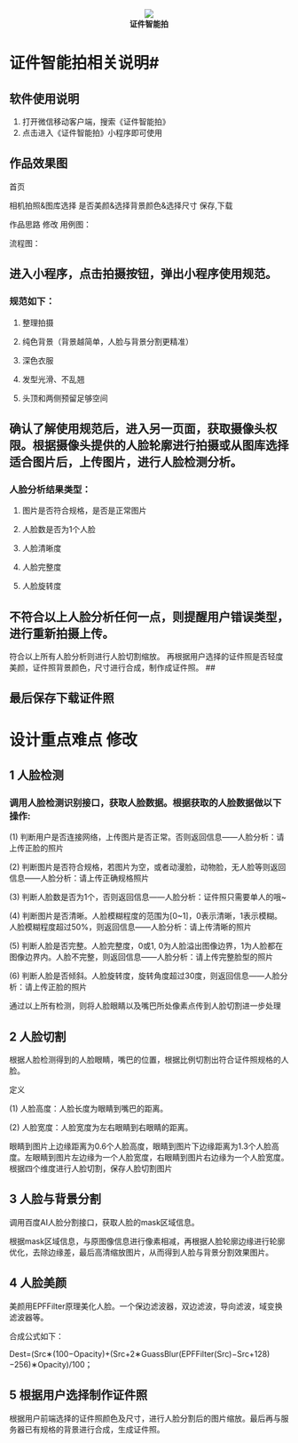 <div align="center"> 
	<img src="https://i.imgur.com/PNuxPd6.png" width=""/>
	<div style="font-weight:900">证件智能拍</div>
</div>

# 证件智能拍相关说明#
## 软件使用说明 ##
1. 打开微信移动客户端，搜索《证件智能拍》
2. 点击进入《证件智能拍》小程序即可使用

## 作品效果图 ##
 

首页

相机拍照&图库选择
是否美颜&选择背景颜色&选择尺寸
保存,下载

 



作品思路 修改
用例图：



流程图：


## 进入小程序，点击拍摄按钮，弹出小程序使用规范。 ##
### 规范如下： ###

1. 整理拍摄

2. 纯色背景（背景越简单，人脸与背景分割更精准）

3. 深色衣服

4. 发型光滑、不乱翘

5. 头顶和两侧预留足够空间

## 确认了解使用规范后，进入另一页面，获取摄像头权限。根据摄像头提供的人脸轮廓进行拍摄或从图库选择适合图片后，上传图片，进行人脸检测分析。 ##

### 人脸分析结果类型： ###

1. 图片是否符合规格，是否是正常图片

2. 人脸数是否为1个人脸

3. 人脸清晰度

4. 人脸完整度

5. 人脸旋转度


## 不符合以上人脸分析任何一点，则提醒用户错误类型，进行重新拍摄上传。
符合以上所有人脸分析则进行人脸切割缩放。
再根据用户选择的证件照是否轻度美颜，证件照背景颜色，尺寸进行合成，制作成证件照。 ##

## 最后保存下载证件照 ##

# 设计重点难点 修改 #
## 1 人脸检测 ##

### 调用人脸检测识别接口，获取人脸数据。根据获取的人脸数据做以下操作: ###

(1) 判断用户是否连接网络，上传图片是否正常。否则返回信息——人脸分析：请上传正脸的照片

(2) 判断图片是否符合规格，若图片为空，或者动漫脸，动物脸，无人脸等则返回信息——人脸分析：请上传正确规格照片

(3) 判断人脸数是否为1个，否则返回信息——人脸分析：证件照只需要单人的哦~

(4) 判断图片是否清晰。人脸模糊程度的范围为[0~1]，0表示清晰，1表示模糊。人脸模糊程度超过50%，则返回信息——人脸分析：请上传清晰的照片

(5) 判断人脸是否完整。人脸完整度，0或1, 0为人脸溢出图像边界，1为人脸都在图像边界内。人脸不完整，则返回信息——人脸分析：请上传完整脸型的照片

(6) 判断人脸是否倾斜。人脸旋转度，旋转角度超过30度，则返回信息——人脸分析：请上传正脸的照片

通过以上所有检测，则将人脸眼睛以及嘴巴所处像素点传到人脸切割进一步处理

 

## 2 人脸切割 ##

根据人脸检测得到的人脸眼睛，嘴巴的位置，根据比例切割出符合证件照规格的人脸。

定义

(1) 人脸高度：人脸长度为眼睛到嘴巴的距离。

(2) 人脸宽度：人脸宽度为左右眼睛到右眼睛的距离。

眼睛到图片上边缘距离为0.6个人脸高度，眼睛到图片下边缘距离为1.3个人脸高度。左眼睛到图片左边缘为一个人脸宽度，右眼睛到图片右边缘为一个人脸宽度。根据四个维度进行人脸切割，保存人脸切割图片

 

## 3 人脸与背景分割 ##

调用百度AI人脸分割接口，获取人脸的mask区域信息。

根据mask区域信息，与原图像信息进行像素相减，再根据人脸轮廓边缘进行轮廓优化，去除边缘差，最后高清缩放图片，从而得到人脸与背景分割效果图片。

 

## 4 人脸美颜 ##

美颜用EPFFilter原理美化人脸。一个保边滤波器，双边滤波，导向滤波，域变换滤波器等。

合成公式如下：

Dest=(Src∗(100−Opacity)+(Src+2∗GuassBlur(EPFFilter(Src)−Src+128) −256)∗Opacity)/100；

 

## 5 根据用户选择制作证件照 ##

根据用户前端选择的证件照颜色及尺寸，进行人脸分割后的图片缩放。最后再与服务器已有规格的背景进行合成，生成证件照。
